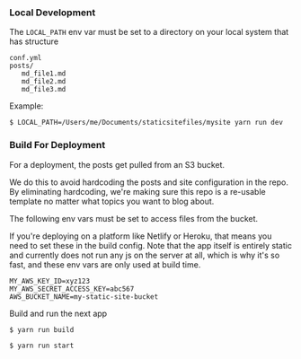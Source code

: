 ### Local Development

The `LOCAL_PATH` env var must be set to a directory on your local system that has structure

```
conf.yml
posts/
   md_file1.md
   md_file2.md
   md_file3.md
```

Example:

```shell
$ LOCAL_PATH=/Users/me/Documents/staticsitefiles/mysite yarn run dev
```

### Build For Deployment

For a deployment, the posts get pulled from an S3 bucket.

We do this to avoid hardcoding the posts and site configuration in the repo. By eliminating hardcoding, we're making sure this repo is a re-usable template no matter what topics you want to blog about. 

The following env vars must be set to access files from the bucket.

If you're deploying on a platform like Netlify or Heroku, that means you need to set these in the build config. Note that the app itself is entirely static and currently does not run any js on the server at all, which is why it's so fast, and these env vars are only used at build time.
```
MY_AWS_KEY_ID=xyz123
MY_AWS_SECRET_ACCESS_KEY=abc567
AWS_BUCKET_NAME=my-static-site-bucket
```

Build and run the next app

```shell
$ yarn run build

$ yarn run start
```
